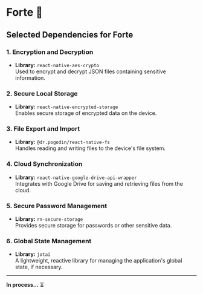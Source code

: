 # **Forte** 🏰

## Selected Dependencies for **Forte**

### 1. Encryption and Decryption

- **Library:** `react-native-aes-crypto`  
  Used to encrypt and decrypt JSON files containing sensitive information.

### 2. Secure Local Storage

- **Library:** `react-native-encrypted-storage`  
  Enables secure storage of encrypted data on the device.

### 3. File Export and Import

- **Library:** `@dr.pogodin/react-native-fs`  
  Handles reading and writing files to the device's file system.

### 4. Cloud Synchronization

- **Library:** `react-native-google-drive-api-wrapper`  
  Integrates with Google Drive for saving and retrieving files from the cloud.

### 5. Secure Password Management

- **Library:** `rn-secure-storage`  
  Provides secure storage for passwords or other sensitive data.

### 6. Global State Management

- **Library:** `jotai`  
  A lightweight, reactive library for managing the application's global state, if necessary.

---

**In process...** ⏳
